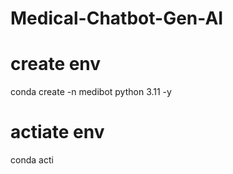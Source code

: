# Medical-Chatbot-Gen-AI

# create env
conda create -n medibot python 3.11 -y

# actiate env
conda acti